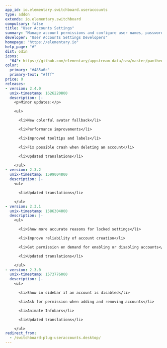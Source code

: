 ```yaml
---
app_id: io.elementary.switchboard.useraccounts
type: addon
extends: io.elementary.switchboard
compulsory: false
title: "User Accounts Settings"
summary: "Manage account permissions and configure user names, passwords, and photos"
developer: "User Accounts Settings Developers"
homepage: "https://elementary.io"
help_page: "#"
dist: odin
icons:
  "64": https://github.com/elementary/appstream-data/raw/master/pantheon-data/main/icons/64x64/switchboard-plug-useraccounts_system-users.png
color:
  primary: "#485a6c"
  primary-text: "#fff"
price: 0
releases:
- version: 2.4.0
  unix-timestamp: 1626220800
  description: |-
    <p>Minor updates:</p>

    <ul>

      <li>New colorful avatar fallback</li>

      <li>Performance improvements</li>

      <li>Improved tooltips and labels</li>

      <li>Fix possible crash when deleting an account</li>

      <li>Updated translations</li>

    </ul>
- version: 2.3.2
  unix-timestamp: 1599004800
  description: |-
    <ul>

      <li>Updated translations</li>

    </ul>
- version: 2.3.1
  unix-timestamp: 1586304000
  description: |-
    <ul>

      <li>Show more accurate reasons for locked settings</li>

      <li>Improve reliability of account creation</li>

      <li>Get permission on demand for enabling or disabling accounts</li>

      <li>Updated translations</li>

    </ul>
- version: 2.3.0
  unix-timestamp: 1573776000
  description: |-
    <ul>

      <li>Show in sidebar if an account is disabled</li>

      <li>Ask for permission when adding and removing accounts</li>

      <li>Animate Infobars</li>

      <li>Updated translations</li>

    </ul>
redirect_from:
  - /switchboard-plug-useraccounts.desktop/
---
```


